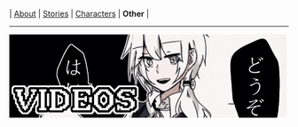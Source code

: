 |	[About](./index.md)	|	[Stories](./Stories.md)	|	[Characters](./Characters.md)	|	**Other**	|

---

<a href="./Other-Videos.md">     <img border="0" src="../Icons/1.jpg" /></a>